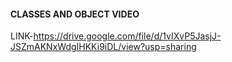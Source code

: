 #### CLASSES AND OBJECT VIDEO
LINK-https://drive.google.com/file/d/1vIXvP5JasjJ-JSZmAKNxWdgIHKKi9iDL/view?usp=sharing
